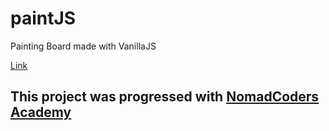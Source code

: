 # paintJS
Painting Board made with VanillaJS

[Link](https://rhange.github.io/paintJS)

## This project was progressed with [NomadCoders Academy](https://academy.nomadcoders.co/p/vanilla-js-part-two-kr)
